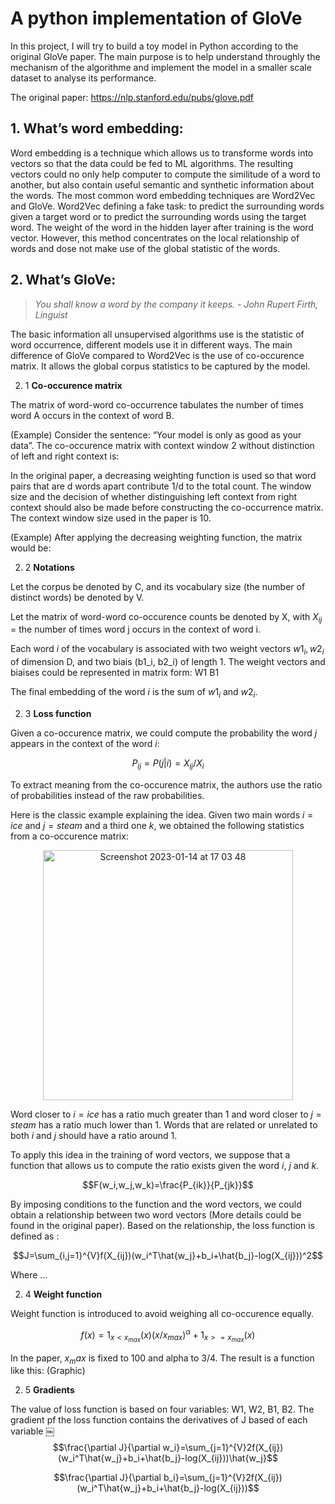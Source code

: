 # A python implementation of GloVe

In this project, I will try to build a toy model in Python according to the original GloVe paper. The main purpose is to help understand throughly the mechanism of the algorithme and implement the model in a smaller scale dataset to analyse its performance.
 
The original paper: https://nlp.stanford.edu/pubs/glove.pdf

## 1. What’s word embedding:

Word embedding is a technique which allows us to transforme words into vectors so that the data could be fed to ML algorithms. The resulting vectors could no only help computer to compute the similitude of a word to another, but also contain useful semantic and synthetic information about the words. The most common word embedding techniques are Word2Vec and GloVe. Word2Vec defining a fake task: to predict the surrounding words given a target word or to predict the surrounding words using the target word. The weight of the word in the hidden layer after training is the word vector. However, this method concentrates on the local relationship of words and dose not make use of the global statistic of the words. 

## 2. What’s GloVe:

> *You shall know a word by the company it keeps. - John Rupert Firth, Linguist*

The basic information all unsupervised algorithms use is the statistic of word occurrence, different models use it in different ways. The main difference of GloVe compared to Word2Vec is the use of co-occurence matrix. It allows the global corpus statistics to be captured by the model.


2. 1 **Co-occurence matrix**

The matrix of word-word co-occurrence tabulates the number of times word A occurs in the context of word B.

(Example) Consider the sentence: “Your model is only as good as your data”. The co-occurence matrix with context window 2 without distinction of left and right context is:

In the original paper, a decreasing weighting function is used so that word pairs that are d words apart contribute 1/d to the total count. The window size and the decision of whether distinguishing left context from right context should also be made before constructing the co-occurrence matrix. The context window size used in the paper is 10.

(Example) After applying the decreasing weighting function, the matrix would be:

2. 2 **Notations**

Let the corpus be denoted by C, and its vocabulary size (the number of distinct words) be denoted by V.

Let the matrix of word-word co-occurence counts be denoted by X, with $X_{ij}$ = the number of times word j occurs in the context of word i.

Each word $i$ of the vocabulary is associated with two weight vectors $w1_i, w2_i$ of dimension D, and two biais (b1_i, b2_i) of length 1. The weight vectors and biaises could be represented in matrix form:
W1
B1

The final embedding of the word $i$ is the sum of $w1_i$ and $w2_i$. 



2. 3 **Loss function**

Given a co-occurence matrix, we could compute the probability the word *j* appears in the context of the word *i*:

$$P_{ij}=P(j|i)=X_{ij}/X_i$$

To extract meaning from the co-occurence matrix, the authors use the ratio of probabilities instead of the raw probabilities.

Here is the classic example explaining the idea. Given two main words $i=ice$ and $j=steam$ and a third one $k$, we obtained the following statistics from a co-occurence matrix:

<p align="center">
<img width="400" alt="Screenshot 2023-01-14 at 17 03 48" src="https://user-images.githubusercontent.com/107317997/212481630-fbc83b4b-9cc1-4174-b014-9bb5a65cee78.png">
</p>

Word closer to $i=ice$ has a ratio much greater than 1 and word closer to $j=steam$ has a ratio much lower than 1. Words that are related or unrelated to both $i$ and $j$ should have a ratio around 1.

To apply this idea in the training of word vectors, we suppose that a function that allows us to compute the ratio exists given the word $i$, $j$ and $k$.

$$F(w_i,w_j,w_k)=\frac{P_{ik}}{P_{jk}}$$

By imposing conditions to the function and the word vectors, we could obtain a relationship between two word vectors (More details could be found in the original paper). Based on the relationship, the loss function is defined as :

$$J=\sum_{i,j=1}^{V}f(X_{ij})(w_i^T\hat{w_j}+b_i+\hat{b_j}-log(X_{ij}))^2$$

Where …

2. 4 **Weight function**

Weight function is introduced to avoid weighing all co-occurence equally. 

$$f(x)=1_{x<x_{max}}(x)(x/x_{max})^\alpha+1_{x>=x_{max}}(x)$$


In the paper, $x_max$ is fixed to 100 and alpha to 3/4.
The result is a function like this:
(Graphic)


2. 5 **Gradients**

The value of loss function is based on four variables: W1, W2, B1, B2. The gradient pf the loss function contains the derivatives of J based of each variable 
￼
$$\frac{\partial J}{\partial w_i}=\sum_{j=1}^{V}2f(X_{ij})(w_i^T\hat{w_j}+b_i+\hat{b_j}-log(X_{ij}))\hat{w_j}$$

$$\frac{\partial J}{\partial b_i}=\sum_{j=1}^{V}2f(X_{ij})(w_i^T\hat{w_j}+b_i+\hat{b_j}-log(X_{ij}))$$
